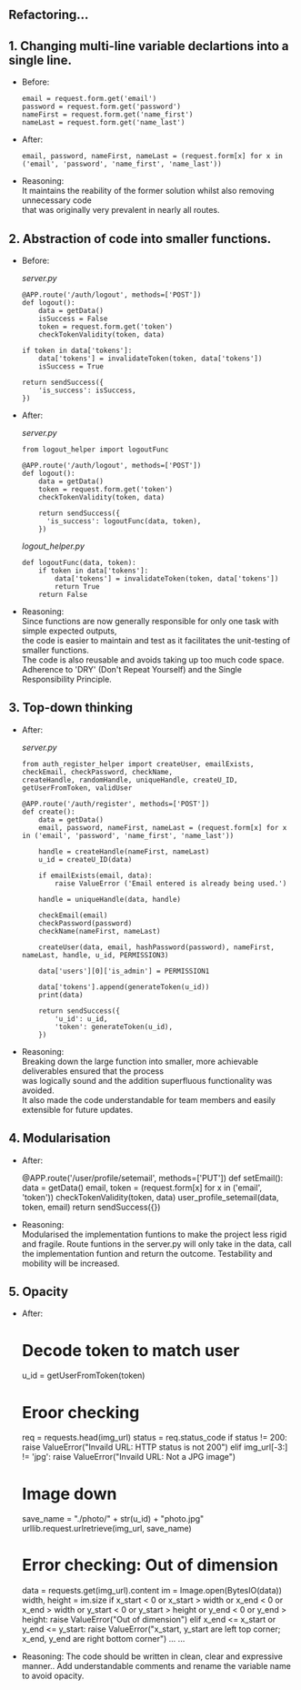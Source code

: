 ## Refactoring...
## 1.  Changing multi-line variable declartions into a single line.  
    
  * Before:  
    ```
    email = request.form.get('email')  
    password = request.form.get('password')  
    nameFirst = request.form.get('name_first')  
    nameLast = request.form.get('name_last')  
    ```

  * After:  
    ```
    email, password, nameFirst, nameLast = (request.form[x] for x in ('email', 'password', 'name_first', 'name_last'))
    ```

  * Reasoning:  
    It maintains the reability of the former solution whilst also removing unnecessary code  
    that was originally very prevalent in nearly all routes.

## 2.  Abstraction of code into smaller functions.

  * Before:

    _server.py_
    ```
    @APP.route('/auth/logout', methods=['POST'])  
    def logout():  
        data = getData()  
        isSuccess = False  
        token = request.form.get('token')  
        checkTokenValidity(token, data)  
        
    if token in data['tokens']:  
        data['tokens'] = invalidateToken(token, data['tokens'])  
        isSuccess = True  
        
    return sendSuccess({  
        'is_success': isSuccess,  
    })      
    ```

  * After:  
 
    _server.py_
    ```
    from logout_helper import logoutFunc
    
    @APP.route('/auth/logout', methods=['POST'])  
    def logout():  
        data = getData()  
        token = request.form.get('token')  
        checkTokenValidity(token, data)  
        
        return sendSuccess({  
          'is_success': logoutFunc(data, token),  
        }) 
    ```
    
    _logout_helper.py_
    ```
    def logoutFunc(data, token):
        if token in data['tokens']:
            data['tokens'] = invalidateToken(token, data['tokens'])
            return True
        return False
    ```


  * Reasoning:  
    Since functions are now generally responsible for only one task with simple expected outputs,  
    the code is easier to maintain and test as it facilitates the unit-testing of smaller functions.  
    The code is also reusable and avoids taking up too much code space.  
    Adherence to 'DRY' (Don't Repeat Yourself) and the Single Responsibility Principle.  


## 3.  Top-down thinking
    
  * After:   

    _server.py_
    ```
    from auth_register_helper import createUser, emailExists, checkEmail, checkPassword, checkName, 
    createHandle, randomHandle, uniqueHandle, createU_ID, getUserFromToken, validUser
    
    @APP.route('/auth/register', methods=['POST'])
    def create():
        data = getData()
        email, password, nameFirst, nameLast = (request.form[x] for x in ('email', 'password', 'name_first', 'name_last'))
        
        handle = createHandle(nameFirst, nameLast)
        u_id = createU_ID(data) 
    
        if emailExists(email, data):
            raise ValueError ('Email entered is already being used.')
    
        handle = uniqueHandle(data, handle)
                
        checkEmail(email)
        checkPassword(password)
        checkName(nameFirst, nameLast)
    
        createUser(data, email, hashPassword(password), nameFirst, nameLast, handle, u_id, PERMISSION3)
    
        data['users'][0]['is_admin'] = PERMISSION1 
    
        data['tokens'].append(generateToken(u_id))
        print(data)
        
        return sendSuccess({
            'u_id': u_id,
            'token': generateToken(u_id),
        })
    ```
    
  * Reasoning:  
    Breaking down the large function into smaller, more achievable deliverables ensured that the process  
    was logically sound and the addition superfluous functionality was avoided.  
    It also made the code understandable for team members and easily extensible for future updates.


## 4.  Modularisation

  * After:

    @APP.route('/user/profile/setemail', methods=['PUT'])
    def setEmail():
      data = getData()
      email, token = (request.form[x] for x in ('email', 'token'))
      checkTokenValidity(token, data)
      user_profile_setemail(data, token, email)
      return sendSuccess({})

  * Reasoning:  
    Modularised the implementation funtions to make the project less rigid and fragile.
    Route funtions in the server.py will only take in the data, call the implementation funtion and return the outcome. Testability and mobility will be increased.


 ## 5.  Opacity

  * After:

    # Decode token to match user
    u_id = getUserFromToken(token)
    
    # Eroor checking
    req = requests.head(img_url)
    status = req.status_code
    if status != 200:
        raise ValueError("Invaild URL: HTTP status is not 200")
    elif img_url[-3:] != 'jpg':
        raise ValueError("Invaild URL: Not a JPG image")

    # Image down
    save_name = "./photo/" + str(u_id) + "photo.jpg"
    urllib.request.urlretrieve(img_url, save_name)

    # Error checking: Out of dimension
    data = requests.get(img_url).content
    im = Image.open(BytesIO(data))
    width, height = im.size
    if x_start < 0 or x_start > width or x_end < 0 or x_end > width or y_start < 0 or y_start > height or y_end < 0 or y_end > height:
        raise ValueError("Out of dimension")
    elif x_end <= x_start or y_end <= y_start:
        raise ValueError("x_start, y_start are left top corner; x_end, y_end are right bottom corner")
    ...
    ...

  * Reasoning:
    The code should be written in clean, clear and expressive manner..
    Add understandable comments and rename the variable name to avoid opacity.

